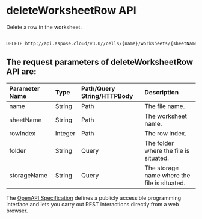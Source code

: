 # **deleteWorksheetRow API**

Delete a row in the worksheet. 

```bash

DELETE http://api.aspose.cloud/v3.0//cells/{name}/worksheets/{sheetName}/cells/rows/{rowIndex}

```

## The request parameters of **deleteWorksheetRow** API are: 

| Parameter Name | Type | Path/Query String/HTTPBody | Description | 
| :- | :- | :- |:- | 
|name|String|Path|The file name.|
|sheetName|String|Path|The worksheet name.|
|rowIndex|Integer|Path|The row index.|
|folder|String|Query|The folder where the file is situated.|
|storageName|String|Query|The storage name where the file is situated.|


The [OpenAPI Specification](https://reference.aspose.cloud/cells/#/CellsController/DeleteWorksheetRow) defines a publicly accessible programming interface and lets you carry out REST interactions directly from a web browser.
